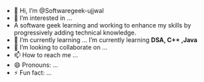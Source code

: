 - 👋 Hi, I’m @Softwaregeek-ujjwal
- 👀 I’m interested in ...
-  A software geek learning and working to enhance my skills by progressively adding technical knowledge.
- 🌱 I’m currently learning ... I’m currently learning **DSA, C++ ,Java**
- 💞️ I’m looking to collaborate on ...
- 📫 How to reach me ...
- 😄 Pronouns: ...
- ⚡ Fun fact: ...

<!---
Softwaregeek-ujjwal/Softwaregeek-ujjwal is a ✨ special ✨ repository because its `README.md` (this file) appears on your GitHub profile.
You can click the Preview link to take a look at your changes.
--->
